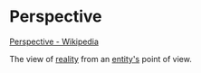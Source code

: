 # Perspective

[Perspective - Wikipedia](https://en.wikipedia.org/wiki/Perspective)

The view of [reality](./reality.md) from an [entity's](./entity.md) point of view.
